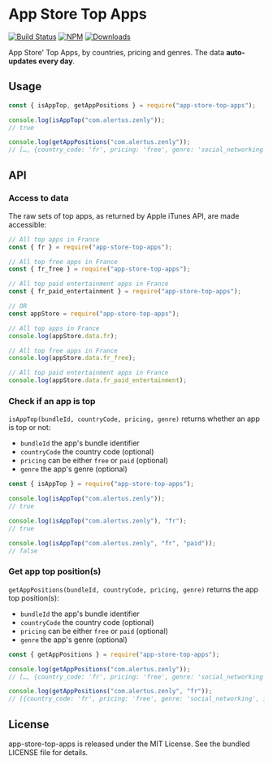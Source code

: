 # App Store Top Apps

[![Build Status](https://github.com/eliottvincent/app-store-top-apps/actions/workflows/action.yml/badge.svg)](https://github.com/eliottvincent/app-store-top-apps/actions) [![NPM](https://img.shields.io/npm/v/app-store-top-apps.svg)](https://www.npmjs.com/package/app-store-top-apps) [![Downloads](https://img.shields.io/npm/dt/app-store-top-apps.svg)](https://www.npmjs.com/package/app-store-top-apps)

App Store' Top Apps, by countries, pricing and genres. The data **auto-updates every day**.


## Usage

```js
const { isAppTop, getAppPositions } = require("app-store-top-apps");

console.log(isAppTop("com.alertus.zenly"));
// true

console.log(getAppPositions("com.alertus.zenly"));
// […, {country_code: 'fr', pricing: 'free', genre: 'social_networking', index: 13, total: 100}, …]
```


## API

### Access to data

The raw sets of top apps, as returned by Apple iTunes API, are made accessible:

```js
// All top apps in France
const { fr } = require("app-store-top-apps");

// All top free apps in France
const { fr_free } = require("app-store-top-apps");

// All top paid entertainment apps in France
const { fr_paid_entertainment } = require("app-store-top-apps");

// OR
const appStore = require("app-store-top-apps");

// All top apps in France
console.log(appStore.data.fr);

// All top free apps in France
console.log(appStore.data.fr_free);

// All top paid entertainment apps in France
console.log(appStore.data.fr_paid_entertainment);
```

### Check if an app is top
`isAppTop(bundleId, countryCode, pricing, genre)` returns whether an app is top or not:
* `bundleId` the app's bundle identifier
* `countryCode` the country code (optional)
* `pricing` can be either `free` or `paid` (optional)
* `genre` the app's genre (optional)

```js
const { isAppTop } = require("app-store-top-apps");

console.log(isAppTop("com.alertus.zenly"));
// true

console.log(isAppTop("com.alertus.zenly"), "fr");
// true

console.log(isAppTop("com.alertus.zenly", "fr", "paid"));
// false
```

### Get app top position(s)
`getAppPositions(bundleId, countryCode, pricing, genre)` returns the app top position(s):
* `bundleId` the app's bundle identifier
* `countryCode` the country code (optional)
* `pricing` can be either `free` or `paid` (optional)
* `genre` the app's genre (optional)

```js
const { getAppPositions } = require("app-store-top-apps");

console.log(getAppPositions("com.alertus.zenly"));
// […, {country_code: 'fr', pricing: 'free', genre: 'social_networking', index: 13, total: 100}, …]

console.log(getAppPositions("com.alertus.zenly", "fr"));
// [{country_code: 'fr', pricing: 'free', genre: 'social_networking', index: 13, total: 100}]
```


## License

app-store-top-apps is released under the MIT License. See the bundled LICENSE file for details.
